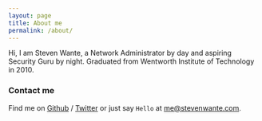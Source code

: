 ```yaml
---
layout: page
title: About me
permalink: /about/
---
```


Hi, I am Steven Wante, a Network Administrator by day and aspiring Security Guru by night. 
Graduated from Wentworth Institute of Technology in 2010.

### Contact me

Find me on [Github][github] / [Twitter][Twitter] or just say `Hello` at 
[me@stevenwante.com](me@stevenwante.com).


[github]: https://github.com/stevenwante
[twitter]: https://twitter.com/stevenwante
